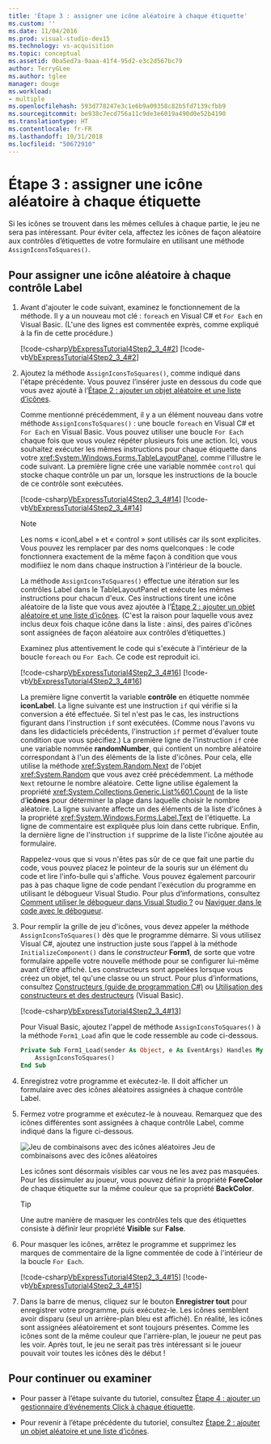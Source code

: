 ```yaml
---
title: 'Étape 3 : assigner une icône aléatoire à chaque étiquette'
ms.custom: ''
ms.date: 11/04/2016
ms.prod: visual-studio-dev15
ms.technology: vs-acquisition
ms.topic: conceptual
ms.assetid: 0ba5ed7a-9aaa-41f4-95d2-e3c2d567bc79
author: TerryGLee
ms.author: tglee
manager: douge
ms.workload:
- multiple
ms.openlocfilehash: 593d778247e3c1e6b9a09358c82b5fd7139cfbb9
ms.sourcegitcommit: be938c7ecd756a11c9de3e6019a490d0e52b4190
ms.translationtype: HT
ms.contentlocale: fr-FR
ms.lasthandoff: 10/31/2018
ms.locfileid: "50672910"
---
```

# <a name="step-3-assign-a-random-icon-to-each-label"></a>Étape 3 : assigner une icône aléatoire à chaque étiquette
Si les icônes se trouvent dans les mêmes cellules à chaque partie, le jeu ne sera pas intéressant. Pour éviter cela, affectez les icônes de façon aléatoire aux contrôles d’étiquettes de votre formulaire en utilisant une méthode `AssignIconsToSquares()`.

## <a name="to-assign-a-random-icon-to-each-label"></a>Pour assigner une icône aléatoire à chaque contrôle Label

1.  Avant d'ajouter le code suivant, examinez le fonctionnement de la méthode. Il y a un nouveau mot clé : `foreach` en Visual C# et `For Each` en Visual Basic. (L'une des lignes est commentée exprès, comme expliqué à la fin de cette procédure.)

     [!code-csharp[VbExpressTutorial4Step2_3_4#2](../ide/codesnippet/CSharp/step-3-assign-a-random-icon-to-each-label_1.cs)]
     [!code-vb[VbExpressTutorial4Step2_3_4#2](../ide/codesnippet/VisualBasic/step-3-assign-a-random-icon-to-each-label_1.vb)]

2.  Ajoutez la méthode `AssignIconsToSquares()`, comme indiqué dans l'étape précédente. Vous pouvez l’insérer juste en dessous du code que vous avez ajouté à l’[Étape 2 : ajouter un objet aléatoire et une liste d’icônes](../ide/step-2-add-a-random-object-and-a-list-of-icons.md).

     Comme mentionné précédemment, il y a un élément nouveau dans votre méthode `AssignIconsToSquares()` : une boucle `foreach` en Visual C# et `For Each` en Visual Basic. Vous pouvez utiliser une boucle `For Each` chaque fois que vous voulez répéter plusieurs fois une action. Ici, vous souhaitez exécuter les mêmes instructions pour chaque étiquette dans votre <xref:System.Windows.Forms.TableLayoutPanel>, comme l'illustre le code suivant. La première ligne crée une variable nommée `control` qui stocke chaque contrôle un par un, lorsque les instructions de la boucle de ce contrôle sont exécutées.

     [!code-csharp[VbExpressTutorial4Step2_3_4#14](../ide/codesnippet/CSharp/step-3-assign-a-random-icon-to-each-label_2.cs)]
     [!code-vb[VbExpressTutorial4Step2_3_4#14](../ide/codesnippet/VisualBasic/step-3-assign-a-random-icon-to-each-label_2.vb)]

    > [!NOTE]
    >  Les noms « iconLabel » et « control » sont utilisés car ils sont explicites. Vous pouvez les remplacer par des noms quelconques : le code fonctionnera exactement de la même façon à condition que vous modifiiez le nom dans chaque instruction à l'intérieur de la boucle.

     La méthode `AssignIconsToSquares()` effectue une itération sur les contrôles Label dans le TableLayoutPanel et exécute les mêmes instructions pour chacun d'eux. Ces instructions tirent une icône aléatoire de la liste que vous avez ajoutée à l’[Étape 2 : ajouter un objet aléatoire et une liste d’icônes](../ide/step-2-add-a-random-object-and-a-list-of-icons.md). (C'est la raison pour laquelle vous avez inclus deux fois chaque icône dans la liste : ainsi, des paires d'icônes sont assignées de façon aléatoire aux contrôles d’étiquettes.)

     Examinez plus attentivement le code qui s'exécute à l'intérieur de la boucle `foreach` ou `For Each`. Ce code est reproduit ici.

     [!code-csharp[VbExpressTutorial4Step2_3_4#16](../ide/codesnippet/CSharp/step-3-assign-a-random-icon-to-each-label_3.cs)]
     [!code-vb[VbExpressTutorial4Step2_3_4#16](../ide/codesnippet/VisualBasic/step-3-assign-a-random-icon-to-each-label_3.vb)]

     La première ligne convertit la variable **contrôle** en étiquette nommée **iconLabel**. La ligne suivante est une instruction `if` qui vérifie si la conversion a été effectuée. Si tel n'est pas le cas, les instructions figurant dans l'instruction `if` sont exécutées. (Comme nous l'avons vu dans les didacticiels précédents, l'instruction `if` permet d'évaluer toute condition que vous spécifiez.) La première ligne de l'instruction `if` crée une variable nommée **randomNumber**, qui contient un nombre aléatoire correspondant à l'un des éléments de la liste d'icônes. Pour cela, elle utilise la méthode <xref:System.Random.Next> de l'objet <xref:System.Random> que vous avez créé précédemment. La méthode `Next` retourne le nombre aléatoire. Cette ligne utilise également la propriété <xref:System.Collections.Generic.List%601.Count> de la liste d’**icônes** pour déterminer la plage dans laquelle choisir le nombre aléatoire. La ligne suivante affecte un des éléments de la liste d'icônes à la propriété <xref:System.Windows.Forms.Label.Text> de l'étiquette. La ligne de commentaire est expliquée plus loin dans cette rubrique. Enfin, la dernière ligne de l'instruction `if` supprime de la liste l'icône ajoutée au formulaire.

     Rappelez-vous que si vous n'êtes pas sûr de ce que fait une partie du code, vous pouvez placez le pointeur de la souris sur un élément du code et lire l'info-bulle qui s'affiche. Vous pouvez également parcourir pas à pas chaque ligne de code pendant l'exécution du programme en utilisant le débogueur Visual Studio. Pour plus d’informations, consultez [Comment utiliser le débogueur dans Visual Studio ?](https://msdn.microsoft.com/vstudio/ee672313.aspx) ou [Naviguer dans le code avec le débogueur](../debugger/navigating-through-code-with-the-debugger.md).

3.  Pour remplir la grille de jeu d'icônes, vous devez appeler la méthode `AssignIconsToSquares()` dès que le programme démarre. Si vous utilisez Visual C#, ajoutez une instruction juste sous l’appel à la méthode `InitializeComponent()` dans le _constructeur_  **Form1**, de sorte que votre formulaire appelle votre nouvelle méthode pour se configurer lui-même avant d’être affiché. Les constructeurs sont appelées lorsque vous créez un objet, tel qu'une classe ou un struct. Pour plus d’informations, consultez [Constructeurs (guide de programmation C#)](/dotnet/csharp/programming-guide/classes-and-structs/constructors) ou [Utilisation des constructeurs et des destructeurs](/previous-versions/visualstudio/visual-studio-2008/2z08e49e\(v\=vs.90\)) (Visual Basic).

     [!code-csharp[VbExpressTutorial4Step2_3_4#13](../ide/codesnippet/CSharp/step-3-assign-a-random-icon-to-each-label_4.cs)]

     Pour Visual Basic, ajoutez l'appel de méthode `AssignIconsToSquares()` à la méthode `Form1_Load` afin que le code ressemble au code ci-dessous.

    ```vb
    Private Sub Form1_Load(sender As Object, e As EventArgs) Handles MyBase.Load
        AssignIconsToSquares()
    End Sub
    ```

4.  Enregistrez votre programme et exécutez-le. Il doit afficher un formulaire avec des icônes aléatoires assignées à chaque contrôle Label.

5.  Fermez votre programme et exécutez-le à nouveau. Remarquez que des icônes différentes sont assignées à chaque contrôle Label, comme indiqué dans la figure ci-dessous.

     ![Jeu de combinaisons avec des icônes aléatoires](../ide/media/express_tut4step3.png) Jeu de combinaisons avec des icônes aléatoires

     Les icônes sont désormais visibles car vous ne les avez pas masquées. Pour les dissimuler au joueur, vous pouvez définir la propriété **ForeColor** de chaque étiquette sur la même couleur que sa propriété **BackColor**.

    > [!TIP]
    >  Une autre manière de masquer les contrôles tels que des étiquettes consiste à définir leur propriété **Visible** sur **False**.

6.  Pour masquer les icônes, arrêtez le programme et supprimez les marques de commentaire de la ligne commentée de code à l'intérieur de la boucle `For Each`.

     [!code-csharp[VbExpressTutorial4Step2_3_4#15](../ide/codesnippet/CSharp/step-3-assign-a-random-icon-to-each-label_5.cs)]
     [!code-vb[VbExpressTutorial4Step2_3_4#15](../ide/codesnippet/VisualBasic/step-3-assign-a-random-icon-to-each-label_5.vb)]

7.  Dans la barre de menus, cliquez sur le bouton **Enregistrer tout** pour enregistrer votre programme, puis exécutez-le. Les icônes semblent avoir disparu (seul un arrière-plan bleu est affiché). En réalité, les icônes sont assignées aléatoirement et sont toujours présentes. Comme les icônes sont de la même couleur que l'arrière-plan, le joueur ne peut pas les voir. Après tout, le jeu ne serait pas très intéressant si le joueur pouvait voir toutes les icônes dès le début !

## <a name="to-continue-or-review"></a>Pour continuer ou examiner

-   Pour passer à l’étape suivante du tutoriel, consultez [Étape 4 : ajouter un gestionnaire d’événements Click à chaque étiquette](../ide/step-4-add-a-click-event-handler-to-each-label.md).

-   Pour revenir à l’étape précédente du tutoriel, consultez [Étape 2 : ajouter un objet aléatoire et une liste d’icônes](../ide/step-2-add-a-random-object-and-a-list-of-icons.md).
